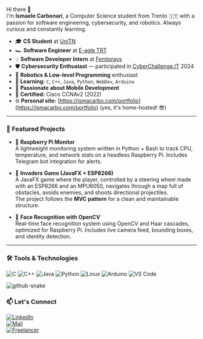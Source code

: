 Hi there 🦖  
I'm **Ismaele Carbonari**, a Computer Science student from Trento 🇮🇹 with a passion for software engineering, cybersecurity, and robotics. Always curious and constantly learning.

- 🎓 **CS Student** at [UniTN](https://www.disi.unitn.it/it)  
- 🏎️ **Software Engineer** at [E-agle TRT](https://www.eagletrt.it/)
- 💡 **Software Developer Intern** at [Femtorays](https://femtorays.com/)
- 🛡️ **Cybersecurity Enthusiast** — participated in [CyberChallenge.IT](https://cyberchallenge.it/) 2024  
- 🤖 **Robotics & Low-level Programming** enthusiast  
- 🧠 **Learning:** `C`, `C++`, `Java`, `Python`, `WebDev`, `Arduino`  
- 📱 **Passionate about Mobile Development**  
- 📜 **Certified:** Cisco CCNAv2 (2022)  
- 🌐 **Personal site:** [https://ismacarbo.com/portfolio](https://ismacarbo.com/portfolio) (yes, it's home-hosted! 😎)

---

### 🚀 Featured Projects

- 📡 **Raspberry Pi Monitor**  
  A lightweight monitoring system written in Python + Bash to track CPU, temperature, and network stats on a headless Raspberry Pi. Includes Telegram bot integration for alerts.

- 👾 **Invaders Game (JavaFX + ESP8266)**  
  A JavaFX game where the player, controlled by a steering wheel made with an ESP8266 and an MPU6050, navigates through a map full of obstacles, avoids enemies, and shoots directional projectiles.  
  The project follows the **MVC pattern** for a clean and maintainable structure.

- 🧠 **Face Recognition with OpenCV**  
  Real-time face recognition system using OpenCV and Haar cascades, optimized for Raspberry Pi. Includes live camera feed, bounding boxes, and identity detection.

---

### 🛠️ Tools & Technologies
![C](https://img.shields.io/badge/-C-00599C?logo=c)
![C++](https://img.shields.io/badge/-C++-00599C?logo=c%2B%2B)
![Java](https://img.shields.io/badge/-Java-007396?logo=java)
![Python](https://img.shields.io/badge/-Python-3776AB?logo=python)
![Linux](https://img.shields.io/badge/-Linux-FCC624?logo=linux)
![Arduino](https://img.shields.io/badge/-Arduino-00979D?logo=arduino)
![VS Code](https://img.shields.io/badge/-VSCode-007ACC?logo=visual-studio-code)

<picture>
  <source media="(prefers-color-scheme: dark)" srcset="https://raw.githubusercontent.com/Isax03/Isax03/output/github-snake-dark.svg" />
  <source media="(prefers-color-scheme: light)" srcset="https://raw.githubusercontent.com/Isax03/Isax03/output/github-snake.svg" />
  <img alt="github-snake" src="https://raw.githubusercontent.com/tobiasmeyhoefer/tobiasmeyhoefer/output/github-snake.svg" />
</picture>
</div>

### 📫 Let's Connect

[![LinkedIn](https://img.shields.io/badge/-LinkedIn-0A66C2?logo=linkedin&logoColor=white)](https://www.linkedin.com/in/isma-carbo-6a9a32251/)  
[![Mail](https://img.shields.io/badge/-Email-D14836?logo=gmail&logoColor=white)](mailto:tiados04@gmail.com)  
[![Freelancer](https://img.shields.io/badge/-Freelancer-29B2FE?logo=freelancer&logoColor=white)](https://www.freelancer.com/u/ismacarbo)
